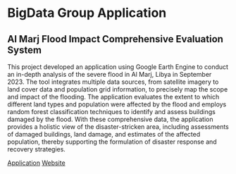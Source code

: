 # BigData Group Application

## Al Marj Flood Impact Comprehensive Evaluation System

This project developed an application using Google Earth Engine to conduct an in-depth analysis of the severe flood in Al Marj, Libya in September 2023. The tool integrates multiple data sources, from satellite imagery to land cover data and population grid information, to precisely map the scope and impact of the flooding. The application evaluates the extent to which different land types and population were affected by the flood and employs random forest classification techniques to identify and assess buildings damaged by the flood. With these comprehensive data, the application provides a holistic view of the disaster-stricken area, including assessments of damaged buildings, land damage, and estimates of the affected population, thereby supporting the formulation of disaster response and recovery strategies.

[Application](https://hanmengyuan826.users.earthengine.app/view/flooddamage)   [Website](https://mengyuanhan1.github.io/BigData/)
